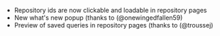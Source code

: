 <ul>
<li>Repository ids are now clickable and loadable in repository pages</li>
<li>New what's new popup (thanks to (@onewingedfallen59)</li>
<li>Preview of saved queries in repository pages (thanks to (@troussej) </li>
</ul>
